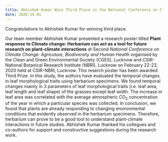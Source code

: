 ```yaml
---
title: Abhishek Kumar Wins Third Place in the National Conference on Climate Change- Agriculture, Biodiversity and Human Health
date: 2020-25-01
---
```


Congratulations to Abhishek Kumar for winning third place.

<!--more-->

Our team member Abhishek Kumar presented a research poster titled **Plant response to Climate change: Herbarium can act as a tool for future research on plant-climate interactions** at Second *National Conference on Climate Change: Agricuture, Biodiversity and Human Health* organised by the Clean and Green Environmental Society (CGES), Lucknow and CSIR-National Botanical Research Institute (NBRI), Lucknow on February 22-23, 2020 held at CSIR-NBRI, Lucknow. This reserch poster has been awarded Third Prize. In this study, the authors have evaluated the temporal changes in leaf morphological traits using herbarium specimens. We found temporal changes mainly in 3 parameters of leaf morphological traits (i.e. leaf area, leaf length and leaf shape) of the grasses except leaf width. The increase in leaf area was correlated with the average atmospheric $CO_2$ concentration of the year in which a particular species was collected. In conclusion, we found that plants are already responding to changing environmental conditions that evidently observed in the herbarium specimens. Therefore, herbarium can prove to be a good tool to understand plant-climate interactions in future studies.
Abhishek Kumar thanked his collegues and co-authors for support and construvtive suggestions during the research work.
